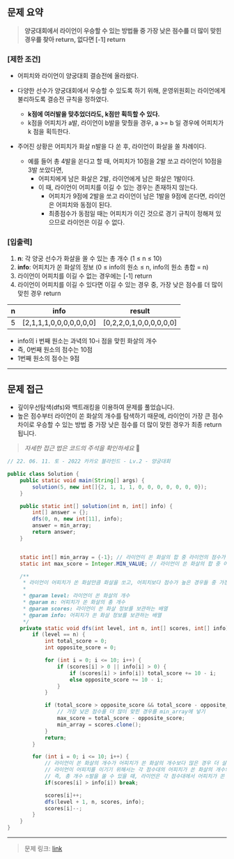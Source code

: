 ## **문제 요약**

> **양궁대회에서 라이언이 우승할 수 있는 방법들 중 가장 낮은 점수를 더 많이 맞힌 경우를 찾아 return, 없다면 \[-1\] return**

### **\[제한 조건\]** 

-   어피치와 라이언이 양궁대회 결승전에 올라왔다.


-   다양한 선수가 양궁대회에서 우승할 수 있도록 하기 위해, 운영위원회는 라이언에게 불리하도록 결승전 규칙을 정하였다.
    -   **k점에 여러발을 맞추었더라도, k점만 획득할 수 있다.**
    -   k점을 어피치가 a발, 라이언이 b발을 맞췄을 경우, a >= b 일 경우에 어피치가 k 점을 획득한다.


-   주어진 상황은 어피치가 화살 n발을 다 쏜 후, 라이언이 화살을 쏠 차례이다. 
    -   예를 들어 총 4발을 쏜다고 할 때, 어피치가 10점을 2발 쏘고 라이언이 10점을 3발 쏘았다면,
        -   어피치에게 남은 화살은 2발, 라이언에게 남은 화살은 1발이다.
        -   이 때, 라이언이 어피치를 이길 수 있는 경우는 존재하지 않는다.
            -   어피치가 9점에 2발을 쏘고 라이언이 남은 1발을 9점에 쏜다면, 라이언은 어피치와 동점이 된다.
            -   최종점수가 동점일 때는 어피치가 이긴 것으로 경기 규칙이 정해져 있으므로 라이언은 이길 수 없다.
            


### ****\[입출력\]****

1.  **n**: 각 양궁 선수가 화살을 쏠 수 있는 총 개수 (1 ≤ n ≤ 10)
2.  **info**: 어피치가 쏜 화살의 정보 (0 ≤ info의 원소 ≤ n, info의 원소 총합 = n) 
3.  라이언이 어피치를 이길 수 없는 경우에는 \[-1\] return
4.  라이언이 어피치를 이길 수 있다면 이길 수 있는 경우 중, 가장 낮은 점수를 더 많이 맞힌 경우 return

| **n** | **info** | **result** |
| --- | --- | --- |
| 5 | \[2,1,1,1,0,0,0,0,0,0,0\] | \[0,2,2,0,1,0,0,0,0,0,0\] |

-   info의 i 번째 원소는 과녁의 10-i 점을 맞힌 화살의 개수
-   즉, 0번째 원소의 점수는 10점
-   1번째 원소의 점수는 9점

---


## **문제 접근** 

-   깊이우선탐색(dfs)와 백트래킹을 이용하여 문제를 풀었습니다. 
-   높은 점수부터 라이언이 쏜 화살의 개수를 탐색하기 때문에, 라이언이 가장 큰 점수차이로 우승할 수 있는 방법 중 가장 낮은 점수를 더 많이 맞힌 경우가 최종 return 됩니다. 

> _자세한 접근 법은 코드의 주석을 확인하세요_ 🙂

```java
// 22. 06. 11. 토 - 2022 카카오 블라인드 - Lv.2 - 양궁대회

public class Solution {
    public static void main(String[] args) {
        solution(5, new int[]{2, 1, 1, 1, 0, 0, 0, 0, 0, 0, 0});
    }

    public static int[] solution(int n, int[] info) {
        int[] answer = {};
        dfs(0, n, new int[11], info);
        answer = min_array;
        return answer;
    }


    static int[] min_array = {-1}; // 라이언이 쏜 화살의 합 중 라이언의 점수가 어피치 점수보다 낮거나 같으면 [-1]
    static int max_score = Integer.MIN_VALUE; // 라이언이 쏜 화살의 합 중 어피치 점수보다 높을 경우에만 갱신

    /**
     * 라이언이 어피치가 쏜 화살만큼 화살을 쏘고, 어피치보다 점수가 높은 경우들 중 가장 낮은 점수를 더 많이 맞힌 경우를 찾아낸다.
     *
     * @param level: 라이언이 쏜 화살의 개수
     * @param n: 어피치가 쏜 화살의 총 개수
     * @param scores: 라이언이 쏜 화살 정보를 보관하는 배열
     * @param info: 어피치가 쏜 화살 정보를 보관하는 배열
     */
    private static void dfs(int level, int n, int[] scores, int[] info) {
        if (level == n) {
            int total_score = 0;
            int opposite_score = 0;

            for (int i = 0; i <= 10; i++) {
                if (scores[i] > 0 || info[i] > 0) {
                    if (scores[i] > info[i]) total_score += 10 - i;
                    else opposite_score += 10 - i;
                }
            }

            if (total_score > opposite_score && total_score - opposite_score >= max_score) {
                // 가장 낮은 점수를 더 많이 맞힌 경우를 min_array에 넣기
                max_score = total_score - opposite_score;
                min_array = scores.clone();
            }
            return;
        }

        for (int i = 0; i <= 10; i++) {
            // 라이언이 쏜 화살의 개수가 어피치가 쏜 화살의 개수보다 많은 경우 더 살펴볼 필요가 없다.
            // 라이언이 어피치를 이기기 위해서는 각 점수대의 어피치가 쏜 화살의 개수와 같거나 개수보다 더 작게 쏘아야 하기 때문이다.
            // 즉, 총 개수 n발을 쏠 수 있을 때, 라이언은 각 점수대에서 어피치가 쏜 화살의 개수보다 같거나 작게 쏘아야 한다.
            if(scores[i] > info[i]) break;

            scores[i]++;
            dfs(level + 1, n, scores, info);
            scores[i]--;
        }
    }
}
```

---

> 문제 링크: [link](https://programmers.co.kr/learn/courses/30/lessons/92342)

 
